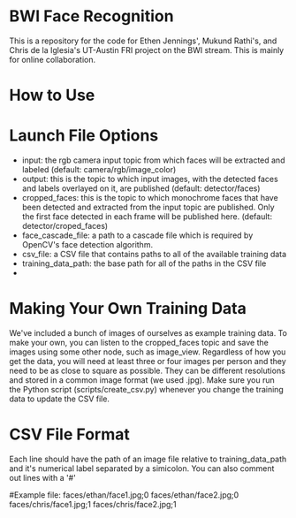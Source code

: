 BWI Face Recognition
===================

This is a repository for the code for Ethen Jennings', Mukund Rathi's, and Chris de la Iglesia's UT-Austin FRI project 
on the BWI stream. This is mainly for online collaboration.

How to Use
===================

Launch File Options
===================

* input: the rgb camera input topic from which faces will be extracted and labeled (default: camera/rgb/image_color)
* output: this is the topic to which input images, with the detected faces and labels overlayed on it, are published (default: detector/faces)
* cropped_faces: this is the topic to which monochrome faces that have been detected and extracted from the input topic are published. Only the first face detected in each frame will be published here. (default: detector/croped_faces)
* face_cascade_file: a path to a cascade file which is required by OpenCV's face detection algorithm.
* csv_file: a CSV file that contains paths to all of the available training data
* training_data_path: the base path for all of the paths in the CSV file
* 

Making Your Own Training Data
===================
We've included a bunch of images of ourselves as example training data. To make your own, you can listen to the  cropped_faces topic and save the images using some other node, such as image_view. Regardless of how you get the data, you will need at least three or four images per person and they need to be as close to square as possible. They can be different resolutions and stored in a common image format (we used .jpg). Make sure you run the Python script (scripts/create_csv.py) whenever you change the training data to update the CSV file.

CSV File Format
===================
Each line should have the path of an image file relative to training_data_path and it's numerical label separated by a simicolon. You can also comment out lines with a '#'

#Example file:
faces/ethan/face1.jpg;0
faces/ethan/face2.jpg;0
faces/chris/face1.jpg;1
faces/chris/face2.jpg;1
